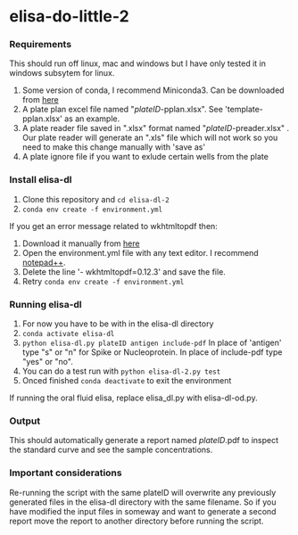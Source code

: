 # elisa-do-little-2

### Requirements

This should run off linux, mac and windows but I have only tested it in windows subsytem for linux.

1. Some version of conda, I recommend Miniconda3. Can be downloaded from [here](https://docs.conda.io/en/latest/miniconda.html)
2. A plate plan excel file named "*plateID*-pplan.xlsx". See 'template-pplan.xlsx' as an example.
3. A plate reader file saved in ".xlsx" format named "*plateID*-preader.xlsx" . Our plate reader will generate an ".xls" file which will not work so you need to make this change manually with 'save as'
3. A plate ignore file if you want to exlude certain wells from the plate

### Install elisa-dl 

1. Clone this repository and ``cd elisa-dl-2``
2. ``conda env create -f environment.yml``

If you get an error message related to wkhtmltopdf then:
1. Download it manually from [here](https://wkhtmltopdf.org/downloads.html)
2. Open the environment.yml file with any text editor. I recommend [notepad++](https://notepad-plus-plus.org/downloads/v7.8.6/).
3. Delete the line '- wkhtmltopdf=0.12.3' and save the file.
4. Retry ``conda env create -f environment.yml``


### Running elisa-dl

1. For now you have to be with in the elisa-dl directory
2. ``conda activate elisa-dl``
3. ``python elisa-dl.py plateID antigen include-pdf`` In place of 'antigen' type "s" or "n" for Spike or Nucleoprotein. In place of include-pdf type "yes" or "no".
5. You can do a test run with ``python elisa-dl-2.py test`` 
6. Onced finished ``conda deactivate`` to exit the environment

If running the oral fluid elisa, replace elisa_dl.py with elisa-dl-od.py.

### Output
This should automatically generate a report named *plateID*.pdf to inspect the standard curve and see the sample concentrations.

### Important considerations
Re-running the script with the same plateID will overwrite any previously generated files in the elisa-dl directory with the same filename. So if you have modified the input files in someway and want to generate a second report move the report to another directory before running the script.
